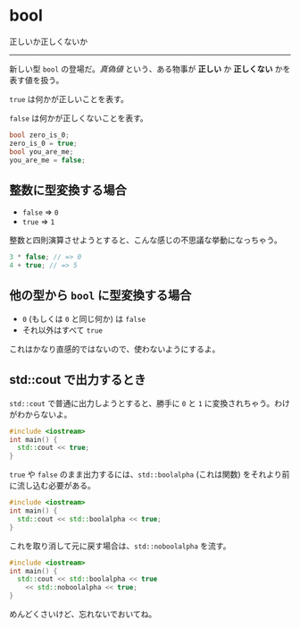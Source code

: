 # bool

正しいか正しくないか

---

新しい型 `bool` の登場だ。*真偽値* という、ある物事が **正しい** か **正しくない** かを表す値を扱う。

`true` は何かが正しいことを表す。

`false` は何かが正しくないことを表す。

```cpp
bool zero_is_0;
zero_is_0 = true;
bool you_are_me;
you_are_me = false;
```


## 整数に型変換する場合

* `false` => `0`
* `true` => `1`

整数と四則演算させようとすると、こんな感じの不思議な挙動になっちゃう。

```cpp
3 * false; // => 0
4 + true; // => 5
```


## 他の型から `bool` に型変換する場合

* `0` (もしくは `0` と同じ何か) は `false`
* それ以外はすべて `true`

これはかなり直感的ではないので、使わないようにするよ。


## std::cout で出力するとき

`std::cout` で普通に出力しようとすると、勝手に `0` と `1` に変換されちゃう。わけがわからないよ。

```cpp
#include <iostream>
int main() {
  std::cout << true;
}
```

`true` や `false` のまま出力するには、`std::boolalpha` (これは関数) をそれより前に流し込む必要がある。

```cpp
#include <iostream>
int main() {
  std::cout << std::boolalpha << true;
}
```

これを取り消して元に戻す場合は、`std::noboolalpha` を流す。

```cpp
#include <iostream>
int main() {
  std::cout << std::boolalpha << true
    << std::noboolalpha << true;
}
```

めんどくさいけど、忘れないでおいてね。
